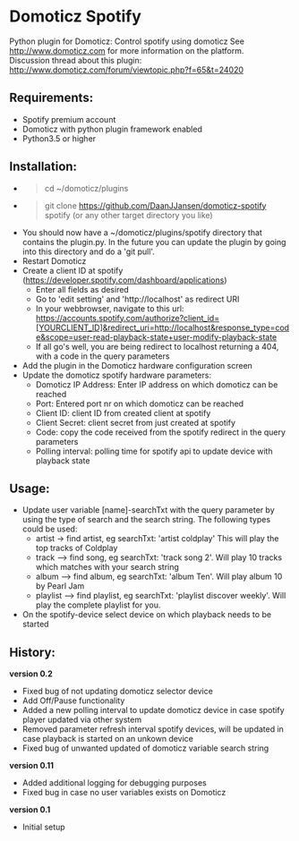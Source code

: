 # Domoticz Spotify
Python plugin for Domoticz: Control spotify using domoticz 
See http://www.domoticz.com for more information on the platform.  
Discussion thread about this plugin: http://www.domoticz.com/forum/viewtopic.php?f=65&t=24020

## Requirements:
* Spotify premium account
* Domoticz with python plugin framework enabled
* Python3.5 or higher

## Installation:
* > cd ~/domoticz/plugins
* > git clone https://github.com/DaanJJansen/domoticz-spotify spotify (or any other target directory you like)
* You should now have a ~/domoticz/plugins/spotify directory that contains the plugin.py. In the future you can update the plugin by going into this directory and do a 'git pull'.
* Restart Domoticz
* Create a client ID at spotify (https://developer.spotify.com/dashboard/applications)
	* Enter all fields as desired
	* Go to 'edit setting' and 'http://localhost' as redirect URI
	* In your webbrowser, navigate to this url: https://accounts.spotify.com/authorize?client_id=[YOURCLIENT_ID]&redirect_uri=http://localhost&response_type=code&scope=user-read-playback-state+user-modify-playback-state
	* If all go's well, you are being redirect to localhost returning a 404, with a code in the query parameters
* Add the plugin in the Domoticz hardware configuration screen
* Update the domoticz spotify hardware parameters:
	* Domoticz IP Address: Enter IP address on which domoticz can be reached
	* Port: Entered port nr on which domoticz can be reached
	* Client ID: client ID from created client at spotify
	* Client Secret: client secret from just created at spotify
	* Code: copy the code received from the spotify redirect in the query parameters 
	* Polling interval: polling time for spotify api to update device with playback state



## Usage:
* Update user variable [name]-searchTxt with the query parameter by using the type of search and the search string. The following types could be used:
	* artist -> find artist, eg searchTxt: 'artist coldplay' This will play the top tracks of Coldplay
	* track --> find song, eg searchTxt: 'track song 2'. Will play 10 tracks which matches with your search string
	* album --> find album, eg searchTxt: 'album Ten'. Will play album 10 by Pearl Jam
	* playlist --> find playlist, eg searchTxt: 'playlist discover weekly'. Will play the complete playlist for you.
* On the spotify-device select device on which playback needs to be started

## History:
**version 0.2**
- Fixed bug of not updating domoticz selector device
- Add Off/Pause functionality
- Added a new polling interval to update domoticz device in case spotify player updated via other system
- Removed parameter refresh interval spotify devices, will be updated in case playback is started on an unkown device
- Fixed bug of unwanted updated of domoticz variable search string

**version 0.11**
- Added additional logging for debugging purposes
- Fixed bug in case no user variables exists on Domoticz

**version 0.1**
- Initial setup